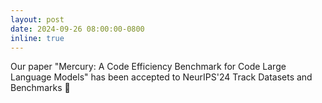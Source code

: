 ```yaml
---
layout: post
date: 2024-09-26 08:00:00-0800
inline: true
---
```


Our paper "Mercury: A Code Efficiency Benchmark for Code Large Language Models" has been accepted to NeurIPS'24 Track Datasets and Benchmarks 🎉
